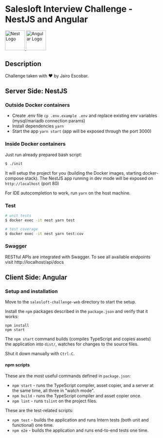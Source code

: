 <h1>Salesloft Interview Challenge - NestJS and Angular
  
</h1>
<a  href="http://nestjs.com/"
    target="blank"
  >
    <img
      src="https://nestjs.com/img/logo_text.svg"
      width="65"
      alt="Nest Logo"
    />
  </a>
  <a
    href="https://angular.io/"
    target="blank"
  >
    <img
      src="https://angular.io/assets/images/logos/angular/angular.svg"
      width="65"
      alt="Angular Logo"
    />
  </a>

## Description

Challenge taken with ❤️ by Jairo Escobar.

## Server Side: NestJS

### Outside Docker containers

- Create .env file `cp .env.example .env` and replace existing env variables
  (mysql/mariadb connection params)
- Install dependencies `yarn`
- Start the app `yarn start` (app will be exposed through the port 3000)

### Inside Docker containers

Just run already prepared bash script:
```bash
$ ./init
```
It will setup the project for you (building the Docker images, starting docker-compose stack).
The NestJS app running in dev mode will be exposed on `http://localhost` (port 80)

For IDE autocompletion to work, run `yarn` on the host machine.

### Test

```bash
# unit tests
$ docker exec -it nest yarn test

# test coverage
$ docker exec -it nest yarn test:cov
```

### Swagger

RESTful APIs are integrated with Swagger.
To see all available endpoints visit http://localhost/api/docs


## Client Side: Angular


### Setup and installation

Move to the `salesloft-challenge-web` directory to start the setup.

Install the `npm` packages described in the `package.json` and verify that it works:

```shell
npm install
npm start
```

The `npm start` command builds (compiles TypeScript and copies assets) the application into `dist/`, watches for changes to the source files.

Shut it down manually with `Ctrl-C`.

#### npm scripts

These are the most useful commands defined in `package.json`:

* `npm start` - runs the TypeScript compiler, asset copier, and a server at the same time, all three in "watch mode".
* `npm build` - runs the TypeScript compiler and asset copier once.
* `npm lint` - runs `tslint` on the project files.

These are the test-related scripts:

* `npm test` - builds the application and runs Intern tests (both unit and functional) one time.
* `npm e2e` - builds the application and runs end-to-end tests one time.
